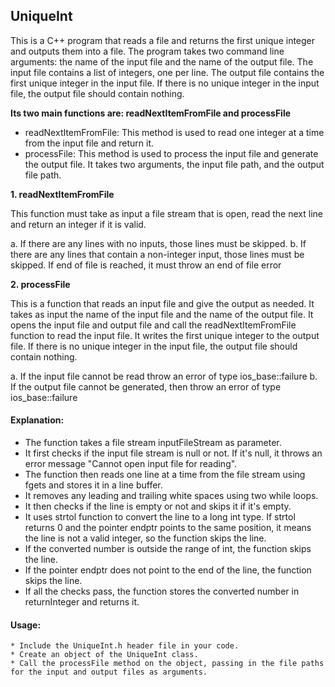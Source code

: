 ## UniqueInt

This is a C++ program that reads a file and returns the first unique integer and outputs them into a file. The program takes two command line arguments: the name of the input file and the name of the output file. The input file contains a list of integers, one per line. The output file contains the first unique integer in the input file. If there is no unique integer in the input file, the output file should contain nothing.

__Its two main functions are: readNextItemFromFile and processFile__

* readNextItemFromFile: This method is used to read one integer at a time from the input file and return it.
* processFile: This method is used to process the input file and generate the output file. It takes two arguments, the input file path, and the output file path.


__1. readNextItemFromFile__

This function must take as input a file stream that is open, read the next line
and return an integer if it is valid.

a. If there are any lines with no inputs, those lines must be skipped.
b. If there are any lines that contain a non-integer input, those lines must be skipped. If end of file is reached, it must throw an end of file error

__2. processFile__

This is a function that reads an input file and give the output as needed. It takes as input the name of the input file and the name of the output file. It opens the input file and output file and call the readNextItemFromFile function to read the input file. It writes the first unique integer to the output file. If there is no unique integer in the input file, the output file should contain nothing.

a. If the input file cannot be read throw an error of type ios_base::failure
b. If the output file cannot be generated, then throw an error of type ios_base::failure


#### __Explanation:__

   * The function takes a file stream inputFileStream as parameter.
   * It first checks if the input file stream is null or not. If it's null, it throws an error message "Cannot open input file for reading".
   * The function then reads one line at a time from the file stream using fgets and stores it in a line buffer.
   * It removes any leading and trailing white spaces using two while loops.
   * It then checks if the line is empty or not and skips it if it's empty.
   * It uses strtol function to convert the line to a long int type. If strtol returns 0 and the pointer endptr points to the same position, it means the line is not a valid integer, so the function skips the line.
   * If the converted number is outside the range of int, the function skips the line.
   * If the pointer endptr does not point to the end of the line, the function skips the line.
   * If all the checks pass, the function stores the converted number in returnInteger and returns it.

   #### __Usage:__

    * Include the UniqueInt.h header file in your code.
    * Create an object of the UniqueInt class.
    * Call the processFile method on the object, passing in the file paths for the input and output files as arguments.